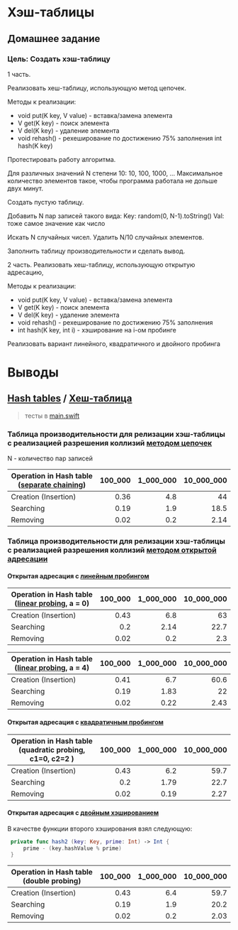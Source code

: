 # Хэш-таблицы
## Домашнее задание

### Цель: Создать хэш-таблицу

1 часть. 

Реализовать хеш-таблицу, использующую метод цепочек.

Методы к реализации: 

- void put(K key, V value) - вставка/замена элемента 
- V get(K key) - поиск элемента 
- V del(K key) - удаление элемента 
- void rehash() - рехеширование по достижению 75% заполнения int hash(K key)

Протестировать работу алгоритма. 

Для различных значений N степени 10: 10, 100, 1000, ... Максимальное количество элементов такое, чтобы программа работала не дольше двух минут.

Создать пустую таблицу. 

Добавить N пар записей такого вида: Key: random(0, N-1).toString() Val: тоже самое значение как число 

Искать N случайных чисел. Удалить N/10 случайных элементов.

Заполнить таблицу производительности и сделать вывод.

2 часть. 
Реализовать хеш-таблицу, использующую открытую адресацию, 

Методы к реализации:

- void put(K key, V value) - вставка/замена элемента 
- V get(K key) - поиск элемента 
- V del(K key) - удаление элемента 
- void rehash() - рехеширование по достижению 75% заполнения 
- int hash(K key, int i) - хэширование на i-ом пробинге

Реализовать вариант линейного, квадратичного и двойного пробинга

# Выводы

## [Hash tables](https://en.wikipedia.org/wiki/Hash_table) / [Хеш-таблица](https://ru.wikipedia.org/wiki/Хеш-таблица)

> тесты в [main.swift](https://github.com/c-villain/OTUS_algo/blob/main/HW8/HashTables/main.swift)

### Таблица производительности для релизации хэш-таблицы с реализацией разрешения коллизий [методом цепочек](https://ru.wikipedia.org/wiki/Хеш-таблица#Метод_цепочек)

N - количество пар записей 

 Operation in Hash table ([separate chaining](https://en.wikipedia.org/wiki/Hash_table#Separate_chaining))|100_000| 1_000_000 |10_000_000 
  ---|---:|---:|---:
 Creation (Insertion)                                                                                     |0.36   | 4.8       |44          
 Searching                                                                                                |0.19   | 1.9       |18.5         
 Removing                                                                                                 |0.02   | 0.2       |2.14    
 
 ### Таблица производительности для релизации хэш-таблицы с реализацией разрешения коллизий [методом открытой адресации](https://ru.wikipedia.org/wiki/Хеш-таблица#Открытая_адресация)
 
 
 #### Открытая адресация с [линейным пробингом](https://en.wikipedia.org/wiki/Linear_probing)
  
 Operation in Hash table ([linear probing](https://en.wikipedia.org/wiki/Linear_probing), a = 0)  |100_000| 1_000_000 |10_000_000 
  ---|---:|---:|---:
 Creation (Insertion)                             |0.43   | 6.8       |63          
 Searching                                        |0.2    | 2.14      |22.7         
 Removing                                         |0.02   | 0.2       |2.3    
 
 Operation in Hash table ([linear probing](https://en.wikipedia.org/wiki/Linear_probing), a = 4)  |100_000| 1_000_000 |10_000_000 
  ---|---:|---:|---:
 Creation (Insertion)                             |0.41   | 6.7        |60.6          
 Searching                                        |0.19   | 1.83       |22         
 Removing                                         |0.02   | 0.22       |2.43    
 
 #### Открытая адресация с [квадратичным пробингом](https://en.wikipedia.org/wiki/Quadratic_probing)

 Operation in Hash table (quadratic probing, c1=0, c2=2 )      |100_000| 1_000_000 |10_000_000 
  ---|---:|---:|---:
 Creation (Insertion)                                          |0.43   | 6.2       |59.7          
 Searching                                                     |0.2    | 1.79       |22.7         
 Removing                                                      |0.02   | 0.19       |2.27    
 
#### Открытая адресация с [двойным хэшированием](https://en.wikipedia.org/wiki/Double_hashing)
  
В качестве функции второго хэширования взял следующую:

```swift
 private func hash2 (key: Key, prime: Int) -> Int {
     prime - (key.hashValue % prime)       
 }
 ```
 
Operation in Hash table (double probing)          |100_000| 1_000_000 |10_000_000 
  ---|---:|---:|---:
 Creation (Insertion)                             |0.43   | 6.4       |59.7          
 Searching                                        |0.19   | 1.9       |20.2         
 Removing                                         |0.02   | 0.2       |2.03    
